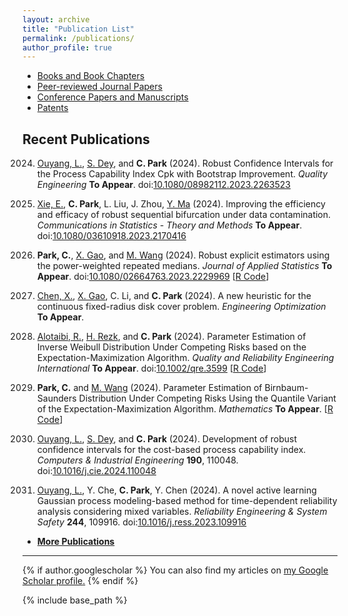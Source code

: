 ```yaml
---
layout: archive
title: "Publication List"
permalink: /publications/
author_profile: true
---
```

+ [Books and Book Chapters](/publications/pub-book)
+ [Peer-reviewed Journal Papers](/publications/pub-journal)
+ [Conference Papers and Manuscripts](/publications/pub-conf)
+ [Patents](/publications/pub-patent)

Recent Publications
------
2024. [Ouyang, L.](https://cn.linkedin.com/in/linhan-ouyang-94834b41),
[S. Dey](https://www.researchgate.net/profile/Sanku_Dey), and **C. Park** (2024).
Robust Confidence Intervals for the Process Capability Index Cpk with Bootstrap Improvement.
_Quality Engineering_ **To Appear**. 
doi:[10.1080/08982112.2023.2263523](https://doi.org/10.1080/08982112.2023.2263523)

2024. [Xie, E.](https://www.researchgate.net/profile/Xie-En-3), **C. Park**, L. Liu, J. Zhou,
[Y. Ma](https://www.researchgate.net/profile/Yi_Zhong_Ma) (2024).
Improving the efficiency and efficacy of robust sequential bifurcation under data contamination.
_Communications in Statistics - Theory and Methods_ **To Appear**. 
doi:[10.1080/03610918.2023.2170416](https://doi.org/10.1080/03610918.2023.2170416)

2024. **Park, C.**, 
[X. Gao](https://www.researchgate.net/profile/Xuehong-Gao), and
[M. Wang](https://business.utsa.edu/faculty/profiles/wang-min.html) (2024).
Robust explicit estimators using the power-weighted repeated medians.
_Journal of Applied Statistics_ **To Appear**.
doi:[10.1080/02664763.2023.2229969](https://doi.org/10.1080/02664763.2023.2229969)
[[R Code](https://github.com/AppliedStat/R-code/blob/master/2024a/)]

2024. [Chen, X.](https://www.researchgate.net/profile/Xiaopeng-Chen-12), 
[X. Gao](https://www.researchgate.net/profile/Xuehong-Gao), C. Li, and **C. Park** (2024).
A new heuristic for the continuous fixed-radius disk cover problem.
_Engineering Optimization_ **To Appear**.

2024. [Alotaibi, R.](https://orcid.org/0000-0002-9449-7489),
[H. Rezk](https://orcid.org/0000-0002-7501-7232), and **C. Park** (2024).
Parameter Estimation of Inverse Weibull Distribution Under Competing Risks 
based on the Expectation-Maximization Algorithm. 
_Quality and Reliability Engineering International_ **To Appear**.
doi:[10.1002/qre.3599](https://doi.org/10.1002/qre.3599)
[[R Code](https://github.com/AppliedStat/R-code/blob/master/2024c/)]

2024. **Park, C.** and [M. Wang](https://business.utsa.edu/faculty/profiles/wang-min.html) (2024).
Parameter Estimation of Birnbaum-Saunders Distribution Under Competing Risks 
Using the Quantile Variant of the Expectation-Maximization Algorithm.
_Mathematics_  **To Appear**. 
[[R Code](https://github.com/AppliedStat/R-code/tree/master/2024b)]

2024. [Ouyang, L.](https://cn.linkedin.com/in/linhan-ouyang-94834b41),
[S. Dey](https://www.researchgate.net/profile/Sanku_Dey), and **C. Park** (2024).
Development of robust confidence intervals for the cost-based process capability index.
_Computers & Industrial Engineering_ **190**, 110048.
doi:[10.1016/j.cie.2024.110048](https://doi.org/10.1016/j.cie.2024.110048)

2024. [Ouyang, L.](https://cn.linkedin.com/in/linhan-ouyang-94834b41),
Y. Che, **C. Park**, Y. Chen (2024).
A novel active learning Gaussian process modeling-based method 
for time-dependent reliability analysis considering mixed variables. 
_Reliability Engineering & System Safety_ **244**, 109916.
doi:[10.1016/j.ress.2023.109916](https://doi.org/10.1016/j.ress.2023.109916)


* [ **More Publications** ](https://appliedstat.github.io/publications/pub-journal/)

---
{% if author.googlescholar %}
  You can also find my articles on <u><a href="{{author.googlescholar}}">my Google Scholar profile</a>.</u>
{% endif %}

{% include base_path %}

